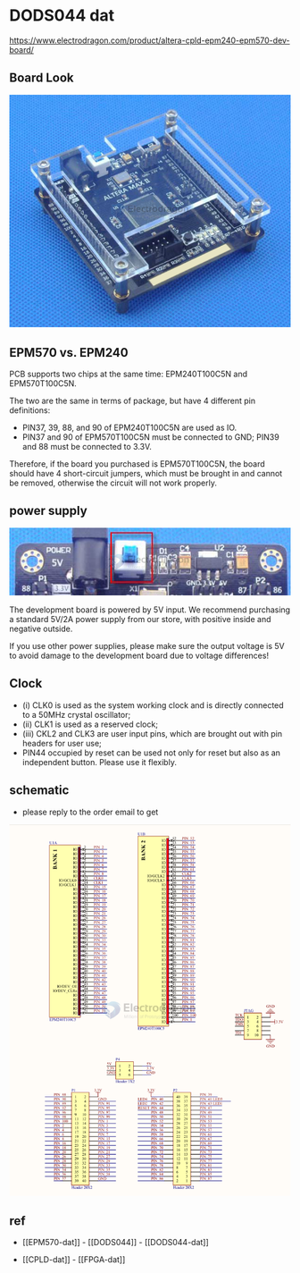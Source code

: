 
# DODS044 dat 


https://www.electrodragon.com/product/altera-cpld-epm240-epm570-dev-board/


## Board Look 

![](2024-11-04-17-52-53.png)

## EPM570 vs. EPM240 

PCB supports two chips at the same time: EPM240T100C5N and EPM570T100C5N.

The two are the same in terms of package, but have 4 different pin definitions:
- PIN37, 39, 88, and 90 of EPM240T100C5N are used as IO.
- PIN37 and 90 of EPM570T100C5N must be connected to GND; PIN39 and 88 must be connected to 3.3V.

Therefore, if the board you purchased is EPM570T100C5N, the board should have 4 short-circuit jumpers, which must be brought in and cannot be removed, otherwise the circuit will not work properly.


## power supply 

![](2024-11-04-17-51-02.png)

The development board is powered by 5V input. We recommend purchasing a standard 5V/2A power supply from our store, with positive inside and negative outside. 

If you use other power supplies, please make sure the output voltage is 5V to avoid damage to the development board due to voltage differences!


## Clock 

- (i) CLK0 is used as the system working clock and is directly connected to a 50MHz crystal oscillator; 
- (ii) CLK1 is used as a reserved clock; 
- (iii) CKL2 and CLK3 are user input pins, which are brought out with pin headers for user use; 
- PIN44 occupied by reset can be used not only for reset but also as an independent button. Please use it flexibly.

## schematic 

- please reply to the order email to get 

![](DODS044-SCH1-2024-11-04-18-50-30.png)



## ref 

- [[EPM570-dat]] - [[DODS044]] - [[DODS044-dat]]

- [[CPLD-dat]] - [[FPGA-dat]]